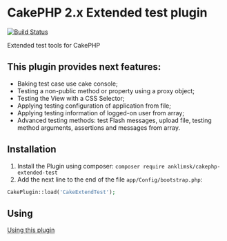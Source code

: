 # CakePHP 2.x Extended test plugin
[![Build Status](https://travis-ci.com/anklimsk/cakephp-extended-test.svg?branch=master)](https://travis-ci.com/anklimsk/cakephp-extended-test)

Extended test tools for CakePHP

## This plugin provides next features:

- Baking test case use cake console;
- Testing a non-public method or property using a proxy object;
- Testing the View with a CSS Selector;
- Applying testing configuration of application from file;
- Applying testing information of logged-on user from array;
- Advanced testing methods: test Flash messages, upload file, testing method arguments, 
   assertions and messages from array.

## Installation

1. Install the Plugin using composer: `composer require anklimsk/cakephp-extended-test`
2. Add the next line to the end of the file `app/Config/bootstrap.php`:
```php
CakePlugin::load('CakeExtendTest');
```

## Using

[Using this plugin](docs/USING.md)

